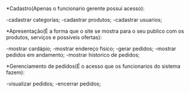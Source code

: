 <Requisitos do Sistema>


*Cadastro(Apenas o funcionario gerente possui acesso):

-cadastrar categorias;
-cadastrar produtos;
-cadastrar usuarios;

*Apresentação(É a forma que o site se mostra para o seu publico com os produtos, serviços e possíveis ofertas):

-mostrar cardápio;
-mostrar endereço fisico;
-gerar pedidos;
-mostrar pedidos em andamento;
-mostrar historico de pedidos;

*Gerenciamento de pedidos(É o acesso que os funcionarios do sistema fazem):

-visualizar pedidos;
-encerrar pedidos;

